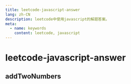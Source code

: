 ```yaml
---
title: leetcode-javascript-answer
lang: zh-CN
description: leetcode中使用javascript的解题答案。
meta:
  - name: keywords
    content: leetcode, javascript
---
```


# leetcode-javascript-answer #

## addTwoNumbers ##